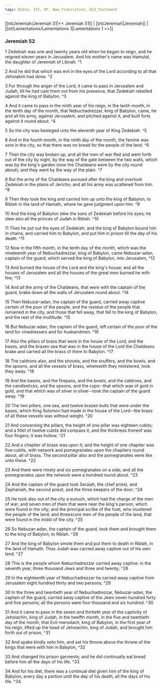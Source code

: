 ```yaml
---
tags: Bible, JST, NT, New_Translation, Old_Testament
---
```


[[nt/Jeremiah/Jeremiah 51|<< Jeremiah 51]] | [[nt/Jeremiah|Jeremiah]] | [[nt/Lamentations/Lamentations 1|Lamentations 1 >>]]

### Jeremiah 52

1 Zedekiah was one and twenty years old when he began to reign, and he reigned eleven years in Jerusalem. And his mother\'s name was Hamutal, the daughter of Jeremiah of Libnah.  ^1

2 And he did that which was evil in the eyes of the Lord according to all that Jehoiakim had done.  ^2

3 For through the anger of the Lord, it came to pass in Jerusalem and Judah, till he had cast them out from his presence, that Zedekiah rebelled against the king of Babylon.  ^3

4 And it came to pass in the ninth year of his reign, in the tenth month, in the tenth day of the month, that Nebuchadrezzar, king of Babylon, came, he and all his army, against Jerusalem, and pitched against it, and built forts against it round about.  ^4

5 So the city was besieged unto the eleventh year of King Zedekiah.  ^5

6 And in the fourth month, in the ninth day of the month, the famine was sore in the city, so that there was no bread for the people of the land.  ^6

7 Then the city was broken up, and all the men of war fled and went forth out of the city by night, by the way of the gate between the two walls, which was by the king\'s garden (now the Chaldeans were by the city round about); and they went by the way of the plain.  ^7

8 But the army of the Chaldeans pursued after the king and overtook Zedekiah in the plains of Jericho; and all his army was scattered from him.  ^8

9 Then they took the king and carried him up unto the king of Babylon, to Riblah in the land of Hamath, where he gave judgment upon him.  ^9

10 And the king of Babylon slew the sons of Zedekiah before his eyes; he slew also all the princes of Judah in Riblah.  ^10

11 Then he put out the eyes of Zedekiah; and the king of Babylon bound him in chains, and carried him to Babylon, and put him in prison till the day of his death.  ^11

12 Now in the fifth month, in the tenth day of the month, which was the nineteenth year of Nebuchadrezzar, king of Babylon, came Nebuzar-adan, captain of the guard, which served the king of Babylon, into Jerusalem,  ^12

13 And burned the house of the Lord and the king\'s house; and all the houses of Jerusalem and all the houses of the great men burned he with fire;  ^13

14 And all the army of the Chaldeans, that were with the captain of the guard, brake down all the walls of Jerusalem round about.  ^14

15 Then Nebuzar-adan, the captain of the guard, carried away captive certain of the poor of the people, and the residue of the people that remained in the city, and those that fell away, that fell to the king of Babylon, and the rest of the multitude.  ^15

16 But Nebuzar-adan, the captain of the guard, left certain of the poor of the land for vinedressers and for husbandmen.  ^16

17 Also the pillars of brass that were in the house of the Lord, and the bases, and the brazen sea that was in the house of the Lord the Chaldeans brake and carried all the brass of them to Babylon.  ^17

18 The caldrons also, and the shovels, and the snuffers, and the bowls, and the spoons, and all the vessels of brass, wherewith they ministered, took they away.  ^18

19 And the basins, and the firepans, and the bowls, and the caldrons, and the candlesticks, and the spoons, and the cups\--that which was of gold in gold, and that which was of silver in silver\--took the captain of the guard away.  ^19

20 The two pillars, one sea, and twelve brazen bulls that were under the bases, which King Solomon had made in the house of the Lord\--the brass of all these vessels was without weight.  ^20

21 And concerning the pillars, the height of one pillar was eighteen cubits; and a fillet of twelve cubits did compass it; and the thickness thereof was four fingers; it was hollow.  ^21

22 And a chapiter of brass was upon it; and the height of one chapiter was five cubits, with network and pomegranates upon the chapiters round about, all of brass. The second pillar also and the pomegranates were like unto these.  ^22

23 And there were ninety and six pomegranates on a side; and all the pomegranates upon the network were a hundred round about.  ^23

24 And the captain of the guard took Seraiah, the chief priest, and Zephaniah, the second priest, and the three keepers of the door;  ^24

25 He took also out of the city a eunuch, which had the charge of the men of war; and seven men of them that were near the king\'s person, which were found in the city; and the principal scribe of the host, who mustered the people of the land; and threescore men of the people of the land, that were found in the midst of the city.  ^25

26 So Nebuzar-adan, the captain of the guard, took them and brought them to the king of Babylon, to Riblah.  ^26

27 And the king of Babylon smote them and put them to death in Riblah, in the land of Hamath. Thus Judah was carried away captive out of his own land.  ^27

28 This is the people whom Nebuchadrezzar carried away captive: in the seventh year, three thousand Jews and three and twenty;  ^28

29 In the eighteenth year of Nebuchadrezzar he carried away captive from Jerusalem eight hundred thirty and two persons;  ^29

30 In the three and twentieth year of Nebuchadrezzar, Nebuzar-adan, the captain of the guard, carried away captive of the Jews seven hundred forty and five persons; all the persons were four thousand and six hundred.  ^30

31 And it came to pass in the seven and thirtieth year of the captivity of Jehoiachin, king of Judah, in the twelfth month, in the five and twentieth day of the month, that Evil-merodach, king of Babylon, in the first year of his reign, lifted up the head of Jehoiachin, king of Judah, and brought him forth out of prison,  ^31

32 And spake kindly unto him, and set his throne above the throne of the kings that were with him in Babylon,  ^32

33 And changed his prison garments; and he did continually eat bread before him all the days of his life.  ^33

34 And for his diet, there was a continual diet given him of the king of Babylon, every day a portion until the day of his death, all the days of his life.  ^34

 
